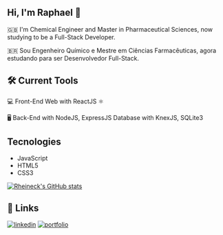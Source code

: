 ## Hi, I'm Raphael 👋

🇬🇧 I'm Chemical Engineer and Master in Pharmaceutical Sciences, now studying to be a Full-Stack Developer.

🇧🇷 Sou Engenheiro Químico e Mestre em Ciências Farmacêuticas, agora estudando para ser Desenvolvedor Full-Stack.

## 🛠 Current Tools

💻 Front-End Web with ReactJS ⚛

🖥 Back-End with NodeJS, ExpressJS
   Database with KnexJS, SQLite3


## Tecnologies
- JavaScript
- HTML5
- CSS3

[![Rheineck's GitHub stats](https://github-readme-stats.vercel.app/api?username=rheineck&theme=dracula&show_icons=true)](https://github.com/rheineck/github-readme-stats)

## 🔗 Links
[![linkedin](https://img.shields.io/badge/linkedin-0A66C2?style=for-the-badge&logo=linkedin&logoColor=white)](https://www.linkedin.com/in/raphael-gilioli-heineck/)
[![portfolio](https://img.shields.io/badge/My_Portfolio-000?style=for-the-badge)](https://portfolio-rheineck.netlify.app/)
